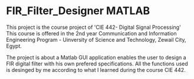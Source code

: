 # FIR_Filter_Designer MATLAB
This project is the course project of 'CIE 442- Digital Signal Processing'
This course is offered in the 2nd year Communication and Information Engineering Program - Uinversity of Science and Technology, Zewail City, Egypt.

The project is about a Matlab GUI application enables the user to design a FIR digital filter with his own prefered specifications.
All the functions used is desinged by me according to what I learned during the course CIE 442.
